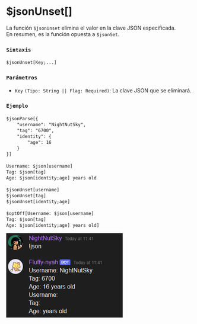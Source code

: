 
# $jsonUnset[]  
La función `$jsonUnset` elimina el valor en la clave JSON especificada.  
En resumen, es la función opuesta a `$jsonSet`.  

### `Sintaxis`  
```plaintext
$jsonUnset[Key;...]
```

### `Parámetros`  
- `Key` `(Tipo: String || Flag: Required)`: La clave JSON que se eliminará.  

### `Ejemplo`  
```plaintext
$jsonParse[{
    "username": "NightNutSky",
    "tag": "6700",
    "identity": {
        "age": 16
    }
}]

Username: $json[username]
Tag: $json[tag]
Age: $json[identity;age] years old

$jsonUnset[username]
$jsonUnset[tag]
$jsonUnset[identity;age]

$optOff[Username: $json[username]
Tag: $json[tag]
Age: $json[identity;age] years old]
```

![alt text](image-44.png)